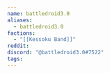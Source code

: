 ```yaml
---
name: battledroid3.0
aliases:
  - battledroid3.0
factions:
  - "[[Kessoku Band]]"
reddit: 
discord: "@battledroid3.0#7522"
tags:
---
```

